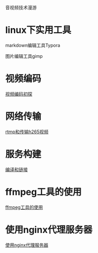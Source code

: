 音视频技术漫游

# linux下实用工具

markdown编辑工具Typora

图片编辑工具gimp

# 视频编码

[视频编码初探](/media)

# 网络传输

[rtmp和传输h265视频](/rtmpandh265)

# 服务构建

[编译和链接](compileandlink.md)

# ffmpeg工具的使用

[ffmpeg工具的使用](/ffmpeg)

# 使用nginx代理服务器

[使用nginx代理服务器](/nginx)
